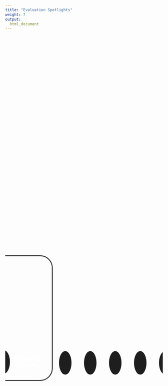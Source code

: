 ```yaml
---
title: "Evaluation Spotlights"
weight: 7
output:
  html_document
---
```


<script>
(function() {
document.addEventListener("DOMContentLoaded", function() {
  var options = document.querySelectorAll(".option");
  
  options.forEach(function(option) {
    option.addEventListener("click", function() {
      options.forEach(function(opt) {
        opt.classList.remove("active");
      });
      this.classList.add("active");
    });
  });
});
})();
</script>

<style>
table, 
tbody, 
th, 
td, 
tr, 
.markdown tbody tr:nth-child(2n+1) td, 
.markdown tbody tr:nth-child(2n+1) th,
.markdown tbody tr:nth-child(2n) td, 
.markdown tbody tr:nth-child(2n) th{
  border: none;
  background-color: #1e1e1e;
  color: #ffffff;
  vertical-align: center;
}

.center {
  margin-left: auto;
  margin-right: auto;
}

.holder {
    width: 100%;
    display: flex;
    overflow: hidden;
    align-items: center;
}

.flexcards {
  display: flex;
  flex-direction: row;
  justify-content: center;
  align-items: center;
  overflow: hidden;
  height: 45vh;
  max-width: 100%;
  font-family: "Roboto Condensed", sans-serif;
  transition: 0.25s;
}

.flexcards .credit {
  position: absolute;
  bottom: 20px;
  left: 20px;
  color: inherit;
}

.flexcards .options {
  display: flex;
  flex-direction: row;
  align-items: stretch;
  overflow: hidden;
  min-width: 600px;
  max-width: 100%;
  width: calc(100% - 100px);
  height: 400px;
}

@media screen and (max-width: 718px) {
  .flexcards .options {
    min-width: 520px;
  }
  .flexcards .options .option:nth-child(5) {
    display: none;
  }
}

@media screen and (max-width: 638px) {
  .flexcards .options {
    min-width: 440px;
  }
  .flexcards .options .option:nth-child(4) {
    display: none;
  }
}

@media screen and (max-width: 558px) {
  .flexcards .options {
    min-width: 360px;
  }
  .flexcards .options .option:nth-child(3) {
    display: none;
  }
}

@media screen and (max-width: 478px) {
  .flexcards .options {
    min-width: 280px;
  }
  .flexcards .options .option:nth-child(2) {
    display: none;
  }
}

.flexcards .options .option {
  position: relative;
  overflow: hidden;
  min-width: 60px;
  margin: 10px;
  background: var(--optionBackground, var(--defaultBackground, #1e1e1e));
  background-size: auto 120%;
  background-position: center;
  cursor: pointer;
  transition: 0.5s cubic-bezier(0.05, 0.61, 0.41, 0.95);
}

.flexcards .options .option:nth-child(1) {
  --defaultBackground:#ff5349;
}

.flexcards .options .option:nth-child(2) {
  --defaultBackground:#80A9D7;
}

.flexcards .options .option:nth-child(3) {
  --defaultBackground:#659f74;
}

.flexcards .options .option:nth-child(4) {
  --defaultBackground:#5f8aee;
}

.flexcards .options .option:nth-child(5) {
  --defaultBackground:#CCCCFF;
}

.flexcards .options .option:nth-child(6) {
  --defaultBackground:#97D3CC;
}

.flexcards .options .option.active {
  flex-grow: 10000;
  transform: scale(1);
  max-width: 600px;
  margin: 0px;
  border-radius: 40px;
  border: 3px solid #333333;
  border-style: rounded;
  background-size: auto 100%;
  /*&:active {
     transform:scale(0.9);
  }*/
}

.flexcards .options .option.active .shadow {
  box-shadow: inset 0 -120px 120px -120px black, inset 0 -120px 120px -100px #1e1e1e;
  opacity: 0.5;
}

.flexcards .options .option.active .label {
  bottom: 20px;
  left: 20px;
}

.flexcards .options .option.active .label .info > div {
  left: 0px;
  opacity: 1;
}

.flexcards .options .option:not(.active) {
  flex-grow: 1;
  border-radius: 30px;
}

.flexcards .options .option:not(.active) .shadow {
  bottom: -40px;
  box-shadow: inset 0 -120px 0px -120px black, inset 0 -120px 0px -100px #1e1e1e;
}

.flexcards .options .option:not(.active) .label {
  bottom: 10px;
  left: 10px;
}

.flexcards .options .option:not(.active) .label .info > div {
  left: 20px;
  opacity: 0;
}

.flexcards .options .option .shadow {
  position: absolute;
  bottom: 0px;
  left: 0px;
  right: 0px;
  height: px;
  transition: 0.5s cubic-bezier(0.05, 0.61, 0.41, 0.95);
}

.flexcards .options .option .label {
  display: flex;
  position: absolute;
  right: 0px;
  height: 75px;
  transition: 0.5s cubic-bezier(0.05, 0.61, 0.41, 0.95);
  gap: 0px;
}

.flexcards .options .option .label .icon {
  display: flex;
  flex-direction: row;
  justify-content: center;
  align-items: center;
  min-width: 40px;
  max-width: 40px;
  height: 75px;
  border-radius: 100%;
  background-color: #1e1e1e;
  color: var(--defaultBackground);
}

.flexcards .options .option .label .icon > div {
  position: relative;
  transition: 0.5s cubic-bezier(0.05, 0.61, 0.41, 0.95), opacity 0.1s ease-out;
}

.flexcards .options .option .label .info {
  display: flex;
  flex-direction: column;
  justify-content: center;
  margin-left: 5px;
  color: white;
  white-space: pre;
}

.flexcards .options .option .label .info > div {
  position: relative;
  transition: 0.5s cubic-bezier(0.05, 0.61, 0.41, 0.95), opacity 0.5s ease-out;
}

.flexcards .options .option .label .info .main {
  font-weight: bold;
  font-size: 0.9rem;
}

.flexcards .options .option .label .info .sub {
  transition-delay: 0.1s;
}

.centerflex {
 display: flex;
  justify-content: center;
}
</style>



<div class="flexcards">
<div class="centerflex">
<div class="options">
   <div class="option active" style="--optionBackground:url(/img/logos/wvhealthystart-dark.png);">
      <div class="shadow"></div>
      <div class="label">
         <div class="icon">
            <i class="fas fa-briefcase-medical"></i>
         </div>
         <div class="info">
            <div class="main">WV Healthy Start</div>
            <div class="sub">2023 - Current</div>
         </div>
      </div>
   </div>
   <div class="option" style="--optionBackground:url(/img/logos/ctebc-dark.png);">
      <div class="shadow"></div>
      <div class="label">
         <div class="icon">
            <i class="fas fa-laptop-code"></i>
         </div>
         <div class="info">
            <div class="main">Computational<br>Thinking</div>
            <div class="sub">2022 - Current</div>
         </div>
      </div>
   </div>
   <div class="option" style="--optionBackground:url(/img/logos/wvctsi-logo-dark.png);">
      <div class="shadow"></div>
      <div class="label">
         <div class="icon">
            <i class="fas fa-user-md"></i>
         </div>
         <div class="info">
            <div class="main">WVCTSI</div>
            <div class="sub">2017 - 2022</div>
         </div>
      </div>
   </div>
   <div class="option" style="--optionBackground:url(/img/logos/P4E-logo-dark.png);">
      <div class="shadow"></div>
      <div class="label">
         <div class="icon">
            <i class="fas fa-university"></i>
         </div>
         <div class="info">
            <div class="main">Inclusive Identities</div>
            <div class="sub">2017 - 2018</div>
         </div>
      </div>
   </div>
   <div class="option" style="--optionBackground:url(/img/logos/circos-dark.png);">
      <div class="shadow"></div>
      <div class="label">
         <div class="icon">
            <i class="fas fa-people-arrows"></i>
         </div>
         <div class="info">
            <div class="main">Cross-Disciplinary<br>Engineers</div>
            <div class="sub">2020 - 2022</div>
         </div>
      </div>
   </div>
    <div class="option" style="--optionBackground:url(/img/logos/GAUSSI-dark.png);">
      <div class="shadow"></div>
      <div class="label">
         <div class="icon">
            <i class="fas fa-dna"></i>
         </div>
         <div class="info">
            <div class="main">GAUSSI</div>
            <div class="sub">2017 - 2020</div>
         </div>
      </div>
   </div>
</div>
</div>
</div>

<!-- adapted from https://codepen.io/z-/pen/OBPJKK -->
